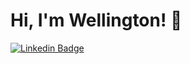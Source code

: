 
# Hi, I'm Wellington! :punch:

  
  [![Linkedin Badge](https://img.shields.io/badge/-LinkedIn-blue?style=flat-square&logo=Linkedin&logoColor=white&link=https://www.linkedin.com/in/wellington-gon%C3%A7alves-b44118199/)](https://www.linkedin.com/in/wellington-gon%C3%A7alves-b44118199/)


  
  
  
